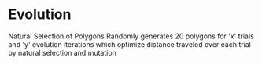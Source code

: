 # Evolution
Natural Selection of Polygons
Randomly generates 20 polygons for 'x' trials and 'y' evolution iterations which optimize distance traveled over each trial by natural selection and mutation
